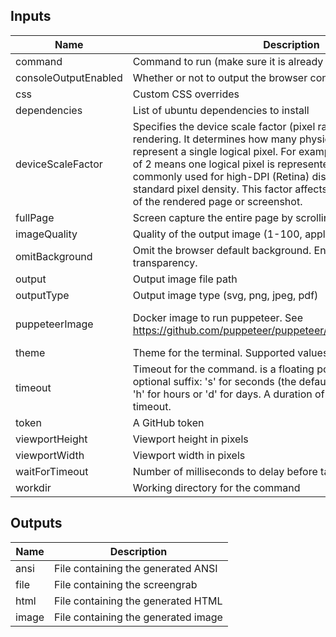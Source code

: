 <!-- markdownlint-disable -->

## Inputs

| Name | Description | Default | Required |
|------|-------------|---------|----------|
| command | Command to run (make sure it is already installed!) | N/A | true |
| consoleOutputEnabled | Whether or not to output the browser console log | true | false |
| css | Custom CSS overrides | N/A | false |
| dependencies | List of ubuntu dependencies to install |  | false |
| deviceScaleFactor | Specifies the device scale factor (pixel ratio) for the web page rendering. It determines how many physical pixels are used to represent a single logical pixel. For example, a device scale factor of 2 means one logical pixel is represented by two physical pixels, commonly used for high-DPI (Retina) displays. A value of 1 uses standard pixel density. This factor affects the resolution and quality of the rendered page or screenshot. | 2 | false |
| fullPage | Screen capture the entire page by scrolling down | false | false |
| imageQuality | Quality of the output image (1-100, applicable for JPEG) | N/A | false |
| omitBackground | Omit the browser default background. Enable to support transparency. | false | false |
| output | Output image file path | screenshot.svg | false |
| outputType | Output image type (svg, png, jpeg, pdf) | svg | false |
| puppeteerImage | Docker image to run puppeteer. See https://github.com/puppeteer/puppeteer/pkgs/container/puppeteer | ghcr.io/cloudposse-github-actions/screenshot:sha-65d10e40b3507a6d752bd0be8a9647f681b46f75 | false |
| theme | Theme for the terminal. Supported values: macos, none | macos | false |
| timeout | Timeout for the command. is a floating point number with an optional suffix: 's' for seconds (the default), 'm' for minutes, <br>'h' for hours or 'd' for days.  A duration of 0 disables the associated timeout.<br> | 5s | false |
| token | A GitHub token |  | false |
| viewportHeight | Viewport height in pixels | 450 | true |
| viewportWidth | Viewport width in pixels | 600 | true |
| waitForTimeout | Number of milliseconds to delay before taking screenshot | 500 | false |
| workdir | Working directory for the command | . | false |


## Outputs

| Name | Description |
|------|-------------|
| ansi | File containing the generated ANSI |
| file | File containing the screengrab |
| html | File containing the generated HTML |
| image | File containing the generated image |
<!-- markdownlint-restore -->
